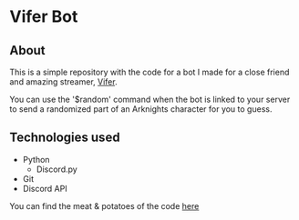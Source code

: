 # Vifer Bot

## About
This is a simple repository with the code for a bot I made for a close friend and amazing streamer, [Vifer](https://www.twitch.tv/vifer).

You can use the '$random' command when the bot is linked to your server to send a randomized part of an Arknights character for you to guess.

## Technologies used
- Python
    - Discord.py
- Git
- Discord API

You can find the meat & potatoes of the code [here](main.py)